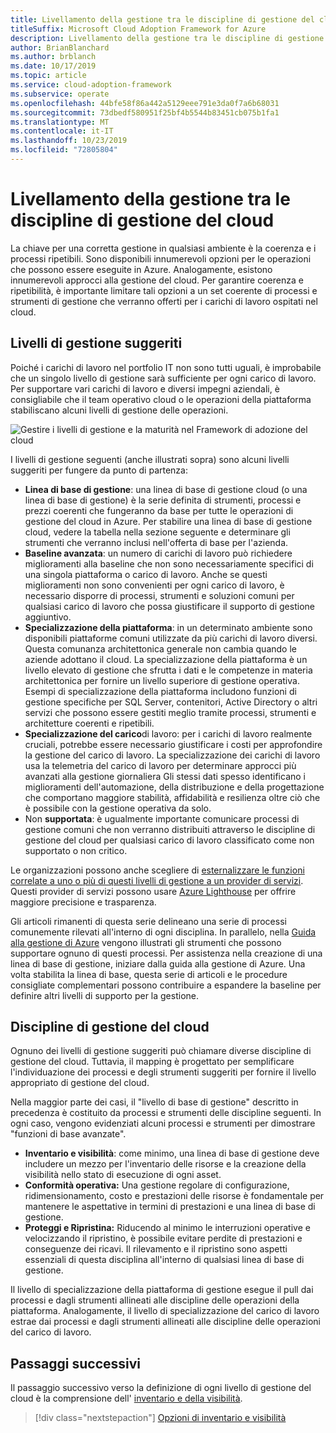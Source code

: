 ```yaml
---
title: Livellamento della gestione tra le discipline di gestione del cloud
titleSuffix: Microsoft Cloud Adoption Framework for Azure
description: Livellamento della gestione tra le discipline di gestione del cloud
author: BrianBlanchard
ms.author: brblanch
ms.date: 10/17/2019
ms.topic: article
ms.service: cloud-adoption-framework
ms.subservice: operate
ms.openlocfilehash: 44bfe58f86a442a5129eee791e3da0f7a6b68031
ms.sourcegitcommit: 73dbedf580951f25bf4b5544b83451cb075b1fa1
ms.translationtype: MT
ms.contentlocale: it-IT
ms.lasthandoff: 10/23/2019
ms.locfileid: "72805804"
---
```

# <a name="management-leveling-across-cloud-management-disciplines"></a>Livellamento della gestione tra le discipline di gestione del cloud

La chiave per una corretta gestione in qualsiasi ambiente è la coerenza e i processi ripetibili. Sono disponibili innumerevoli opzioni per le operazioni che possono essere eseguite in Azure. Analogamente, esistono innumerevoli approcci alla gestione del cloud. Per garantire coerenza e ripetibilità, è importante limitare tali opzioni a un set coerente di processi e strumenti di gestione che verranno offerti per i carichi di lavoro ospitati nel cloud.

## <a name="suggested-management-levels"></a>Livelli di gestione suggeriti

Poiché i carichi di lavoro nel portfolio IT non sono tutti uguali, è improbabile che un singolo livello di gestione sarà sufficiente per ogni carico di lavoro. Per supportare vari carichi di lavoro e diversi impegni aziendali, è consigliabile che il team operativo cloud o le operazioni della piattaforma stabiliscano alcuni livelli di gestione delle operazioni.

![Gestire i livelli di gestione e la maturità nel Framework di adozione del cloud](../../_images/manage/cloud-management-maturity.png)

I livelli di gestione seguenti (anche illustrati sopra) sono alcuni livelli suggeriti per fungere da punto di partenza:

- **Linea di base di gestione**: una linea di base di gestione cloud (o una linea di base di gestione) è la serie definita di strumenti, processi e prezzi coerenti che fungeranno da base per tutte le operazioni di gestione del cloud in Azure. Per stabilire una linea di base di gestione cloud, vedere la tabella nella sezione seguente e determinare gli strumenti che verranno inclusi nell'offerta di base per l'azienda.
- **Baseline avanzata**: un numero di carichi di lavoro può richiedere miglioramenti alla baseline che non sono necessariamente specifici di una singola piattaforma o carico di lavoro. Anche se questi miglioramenti non sono convenienti per ogni carico di lavoro, è necessario disporre di processi, strumenti e soluzioni comuni per qualsiasi carico di lavoro che possa giustificare il supporto di gestione aggiuntivo.
- **Specializzazione della piattaforma**: in un determinato ambiente sono disponibili piattaforme comuni utilizzate da più carichi di lavoro diversi. Questa comunanza architettonica generale non cambia quando le aziende adottano il cloud. La specializzazione della piattaforma è un livello elevato di gestione che sfrutta i dati e le competenze in materia architettonica per fornire un livello superiore di gestione operativa. Esempi di specializzazione della piattaforma includono funzioni di gestione specifiche per SQL Server, contenitori, Active Directory o altri servizi che possono essere gestiti meglio tramite processi, strumenti e architetture coerenti e ripetibili.
- **Specializzazione del carico**di lavoro: per i carichi di lavoro realmente cruciali, potrebbe essere necessario giustificare i costi per approfondire la gestione del carico di lavoro. La specializzazione dei carichi di lavoro usa la telemetria del carico di lavoro per determinare approcci più avanzati alla gestione giornaliera Gli stessi dati spesso identificano i miglioramenti dell'automazione, della distribuzione e della progettazione che comportano maggiore stabilità, affidabilità e resilienza oltre ciò che è possibile con la gestione operativa da solo.
- Non **supportata**: è ugualmente importante comunicare processi di gestione comuni che non verranno distribuiti attraverso le discipline di gestione del cloud per qualsiasi carico di lavoro classificato come non supportato o non critico.

Le organizzazioni possono anche scegliere di [esternalizzare le funzioni correlate a uno o più di questi livelli di gestione a un provider di servizi](https://www.microsoft.com/cloud-adoption-framework-offers?ot=manage). Questi provider di servizi possono usare [Azure Lighthouse](https://azure.com/lighthouse) per offrire maggiore precisione e trasparenza.

Gli articoli rimanenti di questa serie delineano una serie di processi comunemente rilevati all'interno di ogni disciplina.
In parallelo, nella [Guida alla gestione di Azure](../azure-management-guide/index.md) vengono illustrati gli strumenti che possono supportare ognuno di questi processi. Per assistenza nella creazione di una linea di base di gestione, iniziare dalla guida alla gestione di Azure. Una volta stabilita la linea di base, questa serie di articoli e le procedure consigliate complementari possono contribuire a espandere la baseline per definire altri livelli di supporto per la gestione.

## <a name="cloud-management-disciplines"></a>Discipline di gestione del cloud

Ognuno dei livelli di gestione suggeriti può chiamare diverse discipline di gestione del cloud. Tuttavia, il mapping è progettato per semplificare l'individuazione dei processi e degli strumenti suggeriti per fornire il livello appropriato di gestione del cloud.

Nella maggior parte dei casi, il "livello di base di gestione" descritto in precedenza è costituito da processi e strumenti delle discipline seguenti. In ogni caso, vengono evidenziati alcuni processi e strumenti per dimostrare "funzioni di base avanzate".

- **Inventario e visibilità**: come minimo, una linea di base di gestione deve includere un mezzo per l'inventario delle risorse e la creazione della visibilità nello stato di esecuzione di ogni asset.
- **Conformità operativa:** Una gestione regolare di configurazione, ridimensionamento, costo e prestazioni delle risorse è fondamentale per mantenere le aspettative in termini di prestazioni e una linea di base di gestione.
- **Proteggi e Ripristina:** Riducendo al minimo le interruzioni operative e velocizzando il ripristino, è possibile evitare perdite di prestazioni e conseguenze dei ricavi. Il rilevamento e il ripristino sono aspetti essenziali di questa disciplina all'interno di qualsiasi linea di base di gestione.

Il livello di specializzazione della piattaforma di gestione esegue il pull dai processi e dagli strumenti allineati alle discipline delle operazioni della piattaforma. Analogamente, il livello di specializzazione del carico di lavoro estrae dai processi e dagli strumenti allineati alle discipline delle operazioni del carico di lavoro.

  
## <a name="next-steps"></a>Passaggi successivi

Il passaggio successivo verso la definizione di ogni livello di gestione del cloud è la comprensione dell' [inventario e della visibilità](./inventory.md).

> [!div class="nextstepaction"]
> [Opzioni di inventario e visibilità](./inventory.md)
